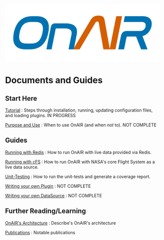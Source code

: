 ![alt text](../OnAIR_logo.svg "The OnAIR logo, italicized NASA worm style font in blue and orange")

# Documents and Guides

## Start Here

[Tutorial](tutorial.md) : Steps through installation, running, updating configuration files, and loading plugins. IN PROGRESS

[Purpose and Use](purpose-and-use.md) : When to use OnAIR (and when _not_ to). NOT COMPLETE

## Guides

[Running with Redis](redis-example.md) : How to run OnAIR with live data provided via Redis.

[Running with cFS](cfs-onair-guide.md) : How to run OnAIR with NASA's core Flight System as a live data source.

[Unit-Testing](unit-testing.md) : How to run the unit-tests and generate a coverage report.

[Writing your own Plugin](writing-your-own-plugin.md) : NOT COMPLETE

[Writing your own DataSource](writing-your-own-data-source.md) : NOT COMPLETE

## Further Reading/Learning

[OnAIR's Architecture](architecture.md) : Describe's OnAIR's architecture

[Publications](publications.md) : Notable publications
